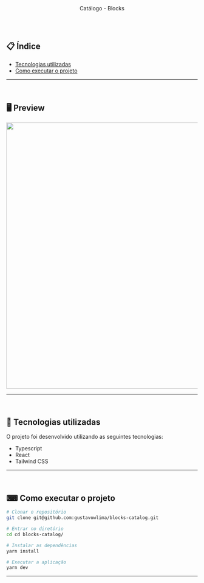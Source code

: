 <div align="center">
  <br/><br/>
  <p>Catálogo - Blocks</p>
</div>

 <br/><br/>

## 📋 Índice

- [Tecnologias utilizadas](#-Tecnologias-utilizadas)
- [Como executar o projeto](#-Como-executar-o-projeto)

---
<br/>

## 🖥 Preview 

<p align="center">
  <img src="https://i.imgur.com/uxsKS4C.jpg" width="700" >
</p>

--- 
<br/>

## 🚀 Tecnologias utilizadas

O projeto foi desenvolvido utilizando as seguintes tecnologias:

* Typescript
* React
* Tailwind CSS

--- 
<br/>

## ⌨ Como executar o projeto

```bash
# Clonar o repositório
git clone git@github.com:gustavowlima/blocks-catalog.git

# Entrar no diretório
cd cd blocks-catalog/

# Instalar as dependências
yarn install

# Executar a aplicação
yarn dev
```

---


